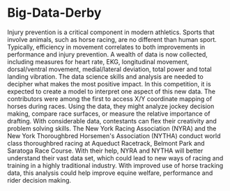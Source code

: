# Big-Data-Derby
Injury prevention is a critical component in modern athletics. Sports that involve animals, such as horse racing, are no different than human sport. Typically, efficiency in movement correlates to both improvements in performance and injury prevention.
A wealth of data is now collected, including measures for heart rate, EKG, longitudinal movement, dorsal/ventral movement, medial/lateral deviation, total power and total landing vibration. The data science skills and analysis are needed to decipher what makes the most positive impact.
In this competition, it is expected to create a model to interpret one aspect of this new data. The contributors were among the first to access X/Y coordinate mapping of horses during races. Using the data, they might analyze jockey decision making, compare race surfaces, or measure the relative importance of drafting. With considerable data, contestants can flex their creativity and problem solving skills.
The New York Racing Association (NYRA) and the New York Thoroughbred Horsemen's Association (NYTHA) conduct world class thoroughbred racing at Aqueduct Racetrack, Belmont Park and Saratoga Race Course.
With their help, NYRA and NYTHA will better understand their vast data set, which could lead to new ways of racing and training in a highly traditional industry. With improved use of horse tracking data, this analysis could help improve equine welfare, performance and rider decision making.
 
